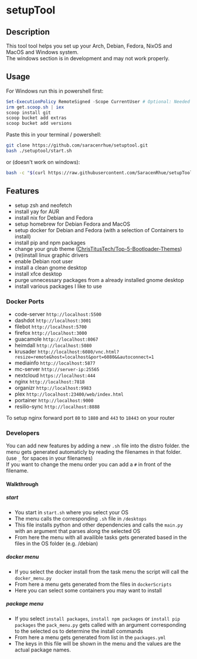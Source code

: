 # setupTool

## Description

This tool tool helps you set up your Arch, Debian, Fedora, NixOS and MacOS and Windows system.<br>
The windows section is in development and may not work properly.<br>

## Usage

For Windows run this in powershell first:

```powershell
Set-ExecutionPolicy RemoteSigned -Scope CurrentUser # Optional: Needed to run a remote script the first time
irm get.scoop.sh | iex
scoop install git
scoop bucket add extras
scoop bucket add versions
```

Paste this in your terminal / powershell:

```bash
git clone https://github.com/saracenrhue/setuptool.git
bash ./setuptool/start.sh
```

or (doesn't work on windows):

```bash
bash -c "$(curl https://raw.githubusercontent.com/SaracenRhue/setupTool/main/cstart.sh)"
```

## Features

* setup zsh and neofetch
* install yay for AUR
* install nix for Debian and Fedora
* setup homebrew for Debian Fedora and MacOS
* setup docker for Debian and Fedora (with a selection of Containers to install)
* install pip and npm packages
* change your grub theme ([ChrisTitusTech/Top-5-Bootloader-Themes](https://github.com/ChrisTitusTech/Top-5-Bootloader-Themes))
* (re)install linux graphic drivers
* enable Debian root user
* install a clean gnome desktop
* install xfce desktop
* purge unnecessary packages from a already installed gnome desktop
* install various packages I like to use

### Docker Ports

* code-server `http://localhost:5500`
* dashdot `http://localhost:3001`
* filebot `http://localhost:5700`
* firefox `http://localhost:3000`
* guacamole `http://localhost:8067`
* heimdall `http://localhost:5080`
* krusader `http://localhost:6080/vnc.html?resize=remote&host=localhost&port=6080&&autoconnect=1`
* mediainfo `http://localhost:5877`
* mc-server `http://server-ip:25565`
* nextcloud `https://localhost:444`
* nginx `http://localhost:7818`
* organizr `http://localhost:9983`
* plex `http://localhost:23400/web/index.html`
* portainer `http://localhost:9000`
* resilio-sync `http://localhost:8888`

To setup nginx forward port `80` to `1880` and `443` to `18443` on your router

### Developers

You can add new features by adding a new `.sh` file into the distro folder.
the menu gets generated automaticly by reading the filenames in that folder.
(use `_` for spaces in your filenames)<br>
If you want to change the menu order you can add a `#` in front of the filename.

#### Walkthrough

##### start

* You start in `start.sh` where you select your OS
* The menu calls the corresponding `.sh` file in `/desktops`
* This file installs python and other dependencies and calls the `main.py` with an argument that parses along the selected OS
* From here the menu with all availible tasks gets generated based in the files in the OS folder (e.g. /debian)

##### docker menu

* If you select the docker install from the task menu the script will call the `docker_menu.py`
* From here a menu gets generated from the files in `dockerScripts`
* Here you can select some containers you may want to install

##### package menu

* If you select `install packages`, `install npm packages` or `install pip packages` the `pack_menu.py` gets called with an argument corresponding to the selected os to determine the install commands
* From here a menu gets generated from list in the `packages.yml`
* The keys in this file will be shown in the menu and the values are the actual package names.
